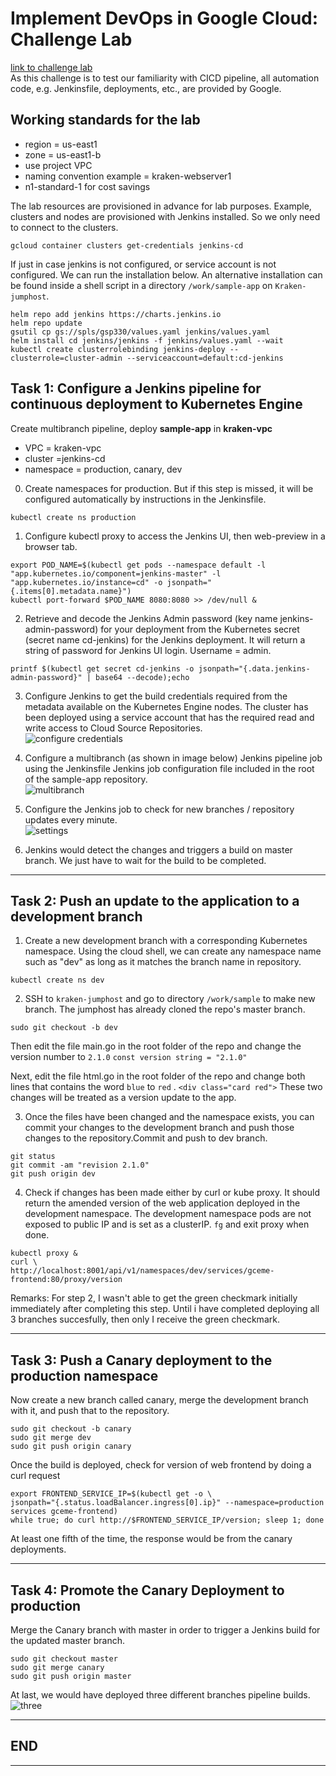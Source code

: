 # Implement DevOps in Google Cloud: Challenge Lab
[link to challenge lab](https://www.cloudskillsboost.google/focuses/13287?parent=catalog)<br>
As this challenge is to test our familiarity with CICD pipeline, all automation code, e.g. Jenkinsfile, deployments, etc., are provided by Google.

## Working standards for the lab
- region = us-east1
- zone = us-east1-b
- use project VPC
- naming convention example = kraken-webserver1
- n1-standard-1 for cost savings

The lab resources are provisioned in advance for lab purposes. Example, clusters and nodes are provisioned with Jenkins installed. So we only need to connect to the clusters.
```
gcloud container clusters get-credentials jenkins-cd
```
If just in case jenkins is not configured, or service account is not configured. We can run the installation below. An alternative installation can be found inside a shell script in a directory `/work/sample-app` on `Kraken-jumphost`.
```
helm repo add jenkins https://charts.jenkins.io
helm repo update
gsutil cp gs://spls/gsp330/values.yaml jenkins/values.yaml
helm install cd jenkins/jenkins -f jenkins/values.yaml --wait
kubectl create clusterrolebinding jenkins-deploy --clusterrole=cluster-admin --serviceaccount=default:cd-jenkins
```

## Task 1: Configure a Jenkins pipeline for continuous deployment to Kubernetes Engine
Create multibranch pipeline, deploy **sample-app** in **kraken-vpc**
- VPC = kraken-vpc
- cluster =jenkins-cd
- namespace = production, canary, dev

0. Create namespaces for production. But if this step is missed, it will be configured automatically by instructions in the Jenkinsfile.
```
kubectl create ns production
```

1. Configure kubectl proxy to access the Jenkins UI, then web-preview in a browser tab.
```
export POD_NAME=$(kubectl get pods --namespace default -l "app.kubernetes.io/component=jenkins-master" -l "app.kubernetes.io/instance=cd" -o jsonpath="{.items[0].metadata.name}")
kubectl port-forward $POD_NAME 8080:8080 >> /dev/null &
```

2. Retrieve and decode the Jenkins Admin password (key name jenkins-admin-password) for your deployment from the Kubernetes secret (secret name cd-jenkins) for the Jenkins deployment.
It will return a string of password for Jenkins UI login. Username = admin.
```
printf $(kubectl get secret cd-jenkins -o jsonpath="{.data.jenkins-admin-password}" | base64 --decode);echo
```

3. Configure Jenkins to get the build credentials required from the metadata available on the Kubernetes Engine nodes. The cluster has been deployed using a service account that has the required read and write access to Cloud Source Repositories.<br>
![configure credentials](./images/jenkin_credentials.png)<br>

4. Configure a multibranch (as shown in image below) Jenkins pipeline job using the Jenkinsfile Jenkins job configuration file included in the root of the sample-app repository.<br>
![multibranch](./images/branch_source.png)<br>

5. Configure the Jenkins job to check for new branches / repository updates every minute.<br>
![settings](./images/build_config.png)<br>

6. Jenkins would detect the changes and triggers a build on master branch. We just have to wait for the build to be completed.

---
## Task 2: Push an update to the application to a development branch
1. Create a new development branch with a corresponding Kubernetes namespace. 
Using the cloud shell, we can create any namespace name such as "dev" as long as it matches the branch name in repository.
```
kubectl create ns dev
```

2. SSH to `kraken-jumphost` and go to directory `/work/sample` to make new branch. The jumphost has already cloned the repo's master branch.
```
sudo git checkout -b dev
```
Then edit the file main.go in the root folder of the repo and change the version number to `2.1.0`
`const version string = "2.1.0"`

Next, edit the file html.go in the root folder of the repo and change both lines that contains the word `blue` to `red` .
`<div class="card red">`
These two changes will be treated as a version update to the app.

3. Once the files have been changed and the namespace exists, you can commit your changes to the development branch and push those changes to the repository.Commit and push to dev branch.
```
git status
git commit -am "revision 2.1.0"
git push origin dev
```

4. Check if changes has been made either by curl or kube proxy. It should return the amended version of the web application deployed in the development namespace. The development namespace pods are not exposed to public IP and is set as a clusterIP. `fg` and exit proxy when done.
```
kubectl proxy &
curl \
http://localhost:8001/api/v1/namespaces/dev/services/gceme-frontend:80/proxy/version
```

Remarks: For step 2, I wasn't able to get the green checkmark initially immediately after completing this step. Until i have completed deploying all 3 branches succesfully, then only I receive the green checkmark.

---
## Task 3: Push a Canary deployment to the production namespace
Now create a new branch called canary, merge the development branch with it, and push that to the repository.
```
sudo git checkout -b canary
sudo git merge dev
sudo git push origin canary
```
Once the build is deployed, check for version of web frontend by doing a curl request
```
export FRONTEND_SERVICE_IP=$(kubectl get -o \
jsonpath="{.status.loadBalancer.ingress[0].ip}" --namespace=production services gceme-frontend)
while true; do curl http://$FRONTEND_SERVICE_IP/version; sleep 1; done
```
At least one fifth of the time, the response would be from the canary deployments.

---
## Task 4: Promote the Canary Deployment to production
Merge the Canary branch with master in order to trigger a Jenkins build for the updated master branch.
```
sudo git checkout master
sudo git merge canary
sudo git push origin master
```
At last, we would have deployed three different branches pipeline builds.<br>
![three](./images/all_branches.png)<br>

---
## END
---